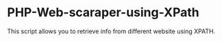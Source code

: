 # PHP-Web-scaraper-using-XPath
This script allows you to retrieve info from different website using XPATH.
